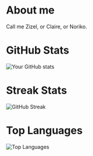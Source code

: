 # About me
Call me Zizel, or Claire, or Noriko.

# GitHub Stats  
![Your GitHub stats](https://github-readme-stats.vercel.app/api?username=nononoriko&show_icons=true&theme=transparent)

# Streak Stats  
![GitHub Streak](https://streak-stats.demolab.com?user=nononoriko&theme=transparent)

# Top Languages
![Top Languages](https://github-readme-stats.vercel.app/api/top-langs/?username=nononoriko&theme=transparent)
